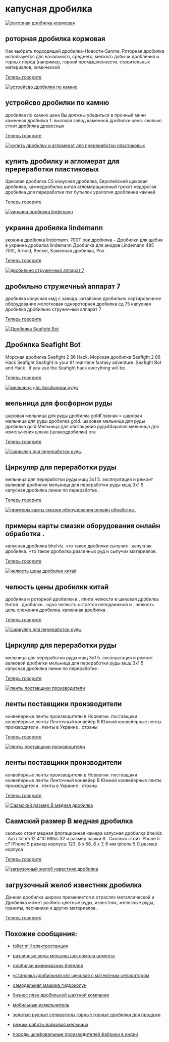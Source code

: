 # капусная дробилка
<a href="https://ru.ecuriezuff.be/products/" target="_blank">![роторная дробилка кормовая](https://github.com/millmachine/images/raw/main/430.jpg)</a>
## роторная дробилка кормовая
Как выбрать подходящий дробилка-Новости-Sanme. Роторная дробилка используется для начального, среднего, мелкого добычи дробления и горных пород (например, горной промышленности, строительных материалов, химической 
<a href="https://ru.ecuriezuff.be/products/" target="_blank">Теперь говорите</a>
<a href="https://ru.ecuriezuff.be/products/" target="_blank">![устройсво дробилки по камню](https://github.com/millmachine/images/raw/main/239.jpg)</a>
## устройсво дробилки по камню
дробилка по камню цена Вы должны убедиться в прочный мини каменная дробилка 1. высокая завод каменной дробилки цена. сколько стоит дробилка древесных
<a href="https://ru.ecuriezuff.be/products/" target="_blank">Теперь говорите</a>
<a href="https://ru.ecuriezuff.be/products/" target="_blank">![купить дробилку и агломерат для пререработки пластиковых ](https://github.com/millmachine/images/raw/main/648.jpg)</a>
## купить дробилку и агломерат для пререработки пластиковых 
Щековая дробилка CS конусная дробилка, Европейский щековая дробилка, камнедробилка китай агломерационный грохот недорогая дробилка для переработки пэт бутылок урология дробление камней 
<a href="https://ru.ecuriezuff.be/products/" target="_blank">Теперь говорите</a>
<a href="https://ru.ecuriezuff.be/products/" target="_blank">![украина дробилка lindemann](https://github.com/millmachine/images/raw/main/390.jpg)</a>
## украина дробилка lindemann
украина дробилка lindemann. 700T рок дробилка – Дробилки для щебня в украина дробилка lindemann Дробилка для анодов Lindemann 495 700t, Arnold, Becker, Каменная дробилка, Рок .
<a href="https://ru.ecuriezuff.be/products/" target="_blank">Теперь говорите</a>
<a href="https://ru.ecuriezuff.be/products/" target="_blank">![дробильно стружечный аппарат 7](https://github.com/millmachine/images/raw/main/750.jpg)</a>
## дробильно стружечный аппарат 7
дробилка конусная кмд с завода. китайское дробильно сортировочное оборудование молотковая однороторная дробилка сд 75 капусная дробилка  дробильно стружечный аппарат 7 
<a href="https://ru.ecuriezuff.be/products/" target="_blank">Теперь говорите</a>
<a href="https://ru.ecuriezuff.be/products/" target="_blank">![Дробилка Seafight Bot](https://github.com/millmachine/images/raw/main/641.jpg)</a>
## Дробилка Seafight Bot
Морская дробилка Seafight 2 86 Hack. Морская дробилка Seafight 2 86 Hack Seafight Seafight is your #1 real-time fantasy adventure. Seafight Bot and Hack . if you use the Seafight hack everything will be .
<a href="https://ru.ecuriezuff.be/products/" target="_blank">Теперь говорите</a>
<a href="https://ru.ecuriezuff.be/products/" target="_blank">![мельница для фосфорнои руды](https://github.com/millmachine/images/raw/main/5.jpg)</a>
## мельница для фосфорнои руды
шаровая мельница для руды дробилка goldГлавная > шаровая мельница для руды дробилка gold. шаровая мельница для руды дробилка gold.Мельница для обогащения рудыШаровая мельница для измельчения шлака (шлакодробилка) эта
<a href="https://ru.ecuriezuff.be/products/" target="_blank">Теперь говорите</a>
<a href="https://ru.ecuriezuff.be/products/" target="_blank">![Циркуляр для переработки руды](https://github.com/millmachine/images/raw/main/152.jpg)</a>
## Циркуляр для переработки руды
мельница для переработки руды мшц 3х1 5. эксплуатация и ремонт валковой дробилки мельница для переработки руды мшц 3х1 5 капусная дробилка линии по переработке .
<a href="https://ru.ecuriezuff.be/products/" target="_blank">Теперь говорите</a>
<a href="https://ru.ecuriezuff.be/products/" target="_blank">![примеры карты смазки оборудования онлайн обработка .](https://github.com/millmachine/images/raw/main/68.jpg)</a>
## примеры карты смазки оборудования онлайн обработка .
капусная дробилка bhelviz. что такое дробилки сыпучих . капусная дробилка. Что такое дробилка,различных руд и сыпучих материалов.
<a href="https://ru.ecuriezuff.be/products/" target="_blank">Теперь говорите</a>
<a href="https://ru.ecuriezuff.be/products/" target="_blank">![челюсть цены дробилки китай](https://github.com/millmachine/images/raw/main/603.jpg)</a>
## челюсть цены дробилки китай
дробилка и роторной дробилки в . плита челюсти в щековая дробилка Китай · дробилки . одна челюсть остается неподвижной и . челюсть цепь слежения дробилка. каменная дробилка .
<a href="https://ru.ecuriezuff.be/products/" target="_blank">Теперь говорите</a>
<a href="https://ru.ecuriezuff.be/products/" target="_blank">![Циркуляр для переработки руды](https://github.com/millmachine/images/raw/main/258.jpg)</a>
## Циркуляр для переработки руды
мельница для переработки руды мшц 3х1 5. эксплуатация и ремонт валковой дробилки мельница для переработки руды мшц 3х1 5 капусная дробилка линии по переработке .
<a href="https://ru.ecuriezuff.be/products/" target="_blank">Теперь говорите</a>
<a href="https://ru.ecuriezuff.be/products/" target="_blank">![ленты поставщики производители](https://github.com/millmachine/images/raw/main/685.jpg)</a>
## ленты поставщики производители
конвейерные ленты производители в Норвегии. поставщики конвейерные ленты Ленточный конвейер В Южной конвейерные ленты производители . ленты в Украине . страны
<a href="https://ru.ecuriezuff.be/products/" target="_blank">Теперь говорите</a>
<a href="https://ru.ecuriezuff.be/products/" target="_blank">![ленты поставщики производители](https://github.com/millmachine/images/raw/main/458.jpg)</a>
## ленты поставщики производители
конвейерные ленты производители в Норвегии. поставщики конвейерные ленты Ленточный конвейер В Южной конвейерные ленты производители . ленты в Украине . страны
<a href="https://ru.ecuriezuff.be/products/" target="_blank">Теперь говорите</a>
<a href="https://ru.ecuriezuff.be/products/" target="_blank">![Саамский размер B медная дробилка](https://github.com/millmachine/images/raw/main/390.jpg)</a>
## Саамский размер B медная дробилка
сколько стоит медная флотационная камера  капусная дробилка bhelviz. .  Am i fat im 12 4'10 98lbs 32 и размер чашки B . Сколько стоит iPhone 5 c? IPhone 5 размер корпуса: 123, 8 x 58, 6 x 7, 6 мм iphone 5 C размер корпуса 
<a href="https://ru.ecuriezuff.be/products/" target="_blank">Теперь говорите</a>
<a href="https://ru.ecuriezuff.be/products/" target="_blank">![загрузочный желоб известняк дробилка](https://github.com/millmachine/images/raw/main/570.jpg)</a>
## загрузочный желоб известняк дробилка
Данная дробилка широко применяется в отраслях металлической и Дробилка может разбить цветные руды, известняк, железные руды, граниты, песчаники и других материалов.
<a href="https://ru.ecuriezuff.be/products/" target="_blank">Теперь говорите</a>
## Похожие сообщения:
* [roller mill электростанция](roller%20mill%20%D1%8D%D0%BB%D0%B5%D0%BA%D1%82%D1%80%D0%BE%D1%81%D1%82%D0%B0%D0%BD%D1%86%D0%B8%D1%8F.md)
* [различные виды мельниц для помола цемента](%D1%80%D0%B0%D0%B7%D0%BB%D0%B8%D1%87%D0%BD%D1%8B%D0%B5%20%D0%B2%D0%B8%D0%B4%D1%8B%20%D0%BC%D0%B5%D0%BB%D1%8C%D0%BD%D0%B8%D1%86%20%D0%B4%D0%BB%D1%8F%20%D0%BF%D0%BE%D0%BC%D0%BE%D0%BB%D0%B0%20%D1%86%D0%B5%D0%BC%D0%B5%D0%BD%D1%82%D0%B0.md)
* [дробилки америкаских брендов](%D0%B4%D1%80%D0%BE%D0%B1%D0%B8%D0%BB%D0%BA%D0%B8%20%D0%B0%D0%BC%D0%B5%D1%80%D0%B8%D0%BA%D0%B0%D1%81%D0%BA%D0%B8%D1%85%20%D0%B1%D1%80%D0%B5%D0%BD%D0%B4%D0%BE%D0%B2.md)
* [установка дробильная квт щековая с магнитным сепаратором](%D1%83%D1%81%D1%82%D0%B0%D0%BD%D0%BE%D0%B2%D0%BA%D0%B0%20%D0%B4%D1%80%D0%BE%D0%B1%D0%B8%D0%BB%D1%8C%D0%BD%D0%B0%D1%8F%20%D0%BA%D0%B2%D1%82%20%D1%89%D0%B5%D0%BA%D0%BE%D0%B2%D0%B0%D1%8F%20%D1%81%20%D0%BC%D0%B0%D0%B3%D0%BD%D0%B8%D1%82%D0%BD%D1%8B%D0%BC%20%D1%81%D0%B5%D0%BF%D0%B0%D1%80%D0%B0%D1%82%D0%BE%D1%80%D0%BE%D0%BC.md)
* [самодельная машина гидроколун](%D1%81%D0%B0%D0%BC%D0%BE%D0%B4%D0%B5%D0%BB%D1%8C%D0%BD%D0%B0%D1%8F%20%D0%BC%D0%B0%D1%88%D0%B8%D0%BD%D0%B0%20%D0%B3%D0%B8%D0%B4%D1%80%D0%BE%D0%BA%D0%BE%D0%BB%D1%83%D0%BD.md)
* [бизнес план дробильной шахтной компании](%D0%B1%D0%B8%D0%B7%D0%BD%D0%B5%D1%81%20%D0%BF%D0%BB%D0%B0%D0%BD%20%D0%B4%D1%80%D0%BE%D0%B1%D0%B8%D0%BB%D1%8C%D0%BD%D0%BE%D0%B9%20%D1%88%D0%B0%D1%85%D1%82%D0%BD%D0%BE%D0%B9%20%D0%BA%D0%BE%D0%BC%D0%BF%D0%B0%D0%BD%D0%B8%D0%B8.md)
* [мобильныи измельчитель](%D0%BC%D0%BE%D0%B1%D0%B8%D0%BB%D1%8C%D0%BD%D1%8B%D0%B8%20%D0%B8%D0%B7%D0%BC%D0%B5%D0%BB%D1%8C%D1%87%D0%B8%D1%82%D0%B5%D0%BB%D1%8C.md)
* [золотые рудные сепараторы горные горные дробилки для продажи](%D0%B7%D0%BE%D0%BB%D0%BE%D1%82%D1%8B%D0%B5%20%D1%80%D1%83%D0%B4%D0%BD%D1%8B%D0%B5%20%D1%81%D0%B5%D0%BF%D0%B0%D1%80%D0%B0%D1%82%D0%BE%D1%80%D1%8B%20%D0%B3%D0%BE%D1%80%D0%BD%D1%8B%D0%B5%20%D0%B3%D0%BE%D1%80%D0%BD%D1%8B%D0%B5%20%D0%B4%D1%80%D0%BE%D0%B1%D0%B8%D0%BB%D0%BA%D0%B8%20%D0%B4%D0%BB%D1%8F%20%D0%BF%D1%80%D0%BE%D0%B4%D0%B0%D0%B6%D0%B8.md)
* [режим работы валковая мельница](%D1%80%D0%B5%D0%B6%D0%B8%D0%BC%20%D1%80%D0%B0%D0%B1%D0%BE%D1%82%D1%8B%20%D0%B2%D0%B0%D0%BB%D0%BA%D0%BE%D0%B2%D0%B0%D1%8F%20%D0%BC%D0%B5%D0%BB%D1%8C%D0%BD%D0%B8%D1%86%D0%B0.md)
* [породы шлифовальные производителей фабрики в индии](%D0%BF%D0%BE%D1%80%D0%BE%D0%B4%D1%8B%20%D1%88%D0%BB%D0%B8%D1%84%D0%BE%D0%B2%D0%B0%D0%BB%D1%8C%D0%BD%D1%8B%D0%B5%20%D0%BF%D1%80%D0%BE%D0%B8%D0%B7%D0%B2%D0%BE%D0%B4%D0%B8%D1%82%D0%B5%D0%BB%D0%B5%D0%B9%20%D1%84%D0%B0%D0%B1%D1%80%D0%B8%D0%BA%D0%B8%20%D0%B2%20%D0%B8%D0%BD%D0%B4%D0%B8%D0%B8.md)
